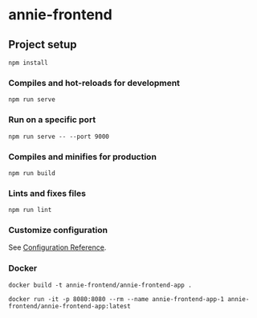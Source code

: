 # annie-frontend

## Project setup
```
npm install
```

### Compiles and hot-reloads for development
```
npm run serve
```

### Run on a specific port
```
npm run serve -- --port 9000
```


### Compiles and minifies for production
```
npm run build
```

### Lints and fixes files
```
npm run lint
```

### Customize configuration
See [Configuration Reference](https://cli.vuejs.org/config/).


### Docker 
```
docker build -t annie-frontend/annie-frontend-app .
```

```
docker run -it -p 8080:8080 --rm --name annie-frontend-app-1 annie-frontend/annie-frontend-app:latest
```


